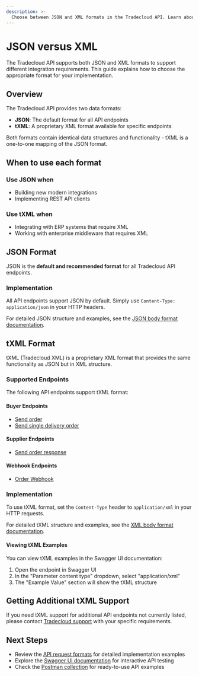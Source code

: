 ```yaml
---
description: >-
  Choose between JSON and XML formats in the Tradecloud API. Learn about format support, when to use each, and how to implement both JSON and tXML formats.
---
```


# JSON versus XML

The Tradecloud API supports both JSON and XML formats to support different integration requirements. This guide explains how to choose the appropriate format for your implementation.

## Overview

The Tradecloud API provides two data formats:

- **JSON**: The default format for all API endpoints
- **tXML**: A proprietary XML format available for specific endpoints

Both formats contain identical data structures and functionality - tXML is a one-to-one mapping of the JSON format.

## When to use each format

### Use JSON when

- Building new modern integrations
- Implementing REST API clients

### Use tXML when

- Integrating with ERP systems that require XML
- Working with enterprise middleware that requires XML

## JSON Format

JSON is the **default and recommended format** for all Tradecloud API endpoints.

### Implementation

All API endpoints support JSON by default. Simply use `Content-Type: application/json` in your HTTP headers.

For detailed JSON structure and examples, see the [JSON body format documentation](requests.md#json-body).

## tXML Format

tXML (Tradecloud XML) is a proprietary XML format that provides the same functionality as JSON but in XML structure.

### Supported Endpoints

The following API endpoints support tXML format:

#### Buyer Endpoints

- [Send order](https://swagger-ui.accp.tradecloud1.com/?url=https://api.accp.tradecloud1.com/v2/api-connector/specs.yaml#/buyer-endpoints/sendOrderByBuyerRoute)
- [Send single delivery order](https://swagger-ui.accp.tradecloud1.com/?url=https://api.accp.tradecloud1.com/v2/api-connector/specs.yaml#/buyer-endpoints/sendSingleDeliveryOrderByBuyerRoute)

#### Supplier Endpoints

- [Send order response](https://swagger-ui.accp.tradecloud1.com/?url=https://api.accp.tradecloud1.com/v2/api-connector/specs.yaml#/supplier-endpoints/sendOrderResponseBySupplierRoute)

#### Webhook Endpoints

- [Order Webhook](https://swagger-ui.accp.tradecloud1.com/?url=https://api.accp.tradecloud1.com/v2/order-webhook-connector/specs.yaml#/order-webhook%20endpoints/webhookPost)

### Implementation

To use tXML format, set the `Content-Type` header to `application/xml` in your HTTP requests.

For detailed tXML structure and examples, see the [XML body format documentation](requests.md#xml-body).

#### Viewing tXML Examples

You can view tXML examples in the Swagger UI documentation:

1. Open the endpoint in Swagger UI
2. In the "Parameter content type" dropdown, select "application/xml"
3. The "Example Value" section will show the tXML structure

## Getting Additional tXML Support

If you need tXML support for additional API endpoints not currently listed, please contact [Tradecloud support](../support.md) with your specific requirements.

## Next Steps

- Review the [API request formats](requests.md) for detailed implementation examples
- Explore the [Swagger UI documentation](tools/swagger-ui.md) for interactive API testing
- Check the [Postman collection](tools/postman.md) for ready-to-use API examples
